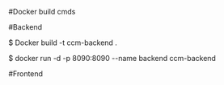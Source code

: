 #Docker build cmds

#Backend

$ Docker build -t ccm-backend .

$ docker run -d -p 8090:8090 --name backend ccm-backend

#Frontend
